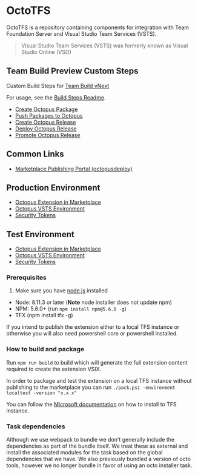 # OctoTFS

OctoTFS is a repository containing components for integration with Team Foundation Server and Visual Studio Team Services (VSTS).

> Visual Studio Team Services (VSTS) was formerly known as Visual Studio Online (VSO)

## Team Build Preview Custom Steps

Custom Build Steps for [Team Build vNext](http://aka.ms/tfbuild)

For usage, see the [Build Steps Readme](source/VSTSExtensions).

* [Create Octopus Package](source/VSTSExtensions/OctopusBuildAndReleaseTasks/Tasks/Pack)
* [Push Packages to Octopus](source/VSTSExtensions/OctopusBuildAndReleaseTasks/Tasks/Push)
* [Create Octopus Release](source/VSTSExtensions/OctopusBuildAndReleaseTasks/Tasks/CreateOctopusRelease)
* [Deploy Octopus Release](source/VSTSExtensions/OctopusBuildAndReleaseTasks/Tasks/Deploy)
* [Promote Octopus Release](source/VSTSExtensions/OctopusBuildAndReleaseTasks/Tasks/Promote)

## Common Links

- [Marketplace Publishing Portal (octopusdeploy)](https://marketplace.visualstudio.com/manage/publishers/octopusdeploy)

## Production Environment

- [Octopus Extension in Marketplace](https://marketplace.visualstudio.com/items?itemName=octopusdeploy.octopus-deploy-build-release-tasks)
- [Octopus VSTS Environment](https://octopus-deploy.visualstudio.com)
- [Security Tokens](https://octopus-deploy.visualstudio.com/_details/security/tokens)

## Test Environment

- [Octopus Extension in Marketplace](https://marketplace.visualstudio.com/items?itemName=octopusdeploy.octopus-deploy-build-release-tasks-test)
- [Octopus VSTS Environment](https://octopus-deploy-test.visualstudio.com)
- [Security Tokens](https://octopus-deploy-test.visualstudio.com/_details/security/tokens)

### Prerequisites
1. Make sure you have [node.js](https://nodejs.org/en/download/) installed
* Node: 8.11.3 or later (**Note** node installer does not update npm)
* NPM: 5.6.0+ (run `npm install npm@5.6.0 -g`)
* TFX (npm install tfx -g)

If you intend to publish the extension either to a local TFS instance or otherwise you will also need powershell core or powershell installed.

### How to build and package
Run `npm run build` to build which will generate the full extension content required to create the extension VSIX.

In order to package and test the extension on a local TFS instance without publishing to the marketplace you can run `./pack.ps1 -environment localtest -version "x.x.x"`

You can follow the [Microsoft documentation](https://docs.microsoft.com/en-us/vsts/marketplace/get-tfs-extensions?view=tfs-2018#install-extensions-for-disconnected-tfs) on how to install to TFS instance.

### Task dependencies
Although we use webpack to bundle we don't generally include the dependencies as part of the bundle itself. We treat these as external and install the associated modules for the task based on the global dependencies that we have. We
also previously bundled a version of octo tools, however we no longer bundle in favor of using an octo installer task.


